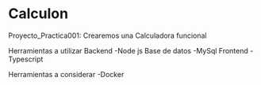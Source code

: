 # Calculon
Proyecto_Practica001: Crearemos una Calculadora funcional

Herramientas a utilizar
Backend
    -Node js
Base de datos
    -MySql
Frontend
    -Typescript
    
Herramientas a considerar
    -Docker
  
